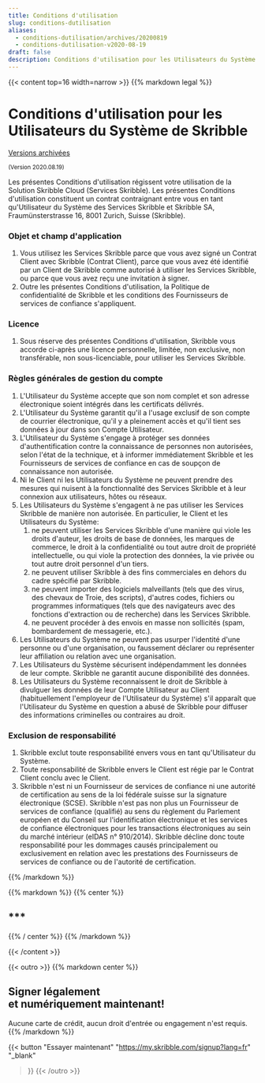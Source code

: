 ```yaml
---
title: Conditions d'utilisation
slug: conditions-dutilisation
aliases:
  - conditions-dutilisation/archives/20200819
  - conditions-dutilisation-v2020-08-19
draft: false
description: Conditions d'utilisation pour les Utilisateurs du Système de Skribble (2020-08-19)
---
```


{{< content top=16 width=narrow >}}
{{% markdown legal %}}
# Conditions d'utilisation pour les Utilisateurs du Système de Skribble

[Versions archivées](/fr/conditions-dutilisation/archives)

<small>(Version 2020.08.19)</small>

Les présentes Conditions d'utilisation régissent votre utilisation de la Solution Skribble Cloud (Services Skribble). Les présentes Conditions d'utilisation constituent un contrat contraignant entre vous en tant qu'Utilisateur du Système des Services Skribble et Skribble SA, Fraumünsterstrasse 16, 8001 Zurich, Suisse (Skribble).

### 	Objet et champ d'application
1. Vous utilisez les Services Skribble parce que vous avez signé un Contrat Client avec Skribble (Contrat Client), parce que vous avez été identifié par un Client de Skribble comme autorisé à utiliser les Services Skribble, ou parce que vous avez reçu une invitation à signer. 
2. Outre les présentes Conditions d'utilisation, la Politique de confidentialité de Skribble et les conditions des Fournisseurs de services de confiance s'appliquent.

### Licence
1. Sous réserve des présentes Conditions d'utilisation, Skribble vous accorde ci-après une licence personnelle, limitée, non exclusive, non transférable, non sous-licenciable, pour utiliser les Services Skribble.

### Règles générales de gestion du compte
1. L'Utilisateur du Système accepte que son nom complet et son adresse électronique soient intégrés dans les certificats délivrés. 
2. L'Utilisateur du Système garantit qu'il a l'usage exclusif de son compte de courrier électronique, qu'il y a pleinement accès et qu'il tient ses données à jour dans son Compte Utilisateur. 
3. L'Utilisateur du Système s'engage à protéger ses données d'authentification contre la connaissance de personnes non autorisées, selon l'état de la technique, et à informer immédiatement Skribble et les Fournisseurs de services de confiance en cas de soupçon de connaissance non autorisée.
4. Ni le Client ni les Utilisateurs du Système ne peuvent prendre des mesures qui nuisent à la fonctionnalité des Services Skribble et à leur connexion aux utilisateurs, hôtes ou réseaux. 
5. Les Utilisateurs du Système s'engagent à ne pas utiliser les Services Skribble de manière non autorisée. En particulier, le Client et les Utilisateurs du Système:
    1. ne peuvent utiliser les Services Skribble d'une manière qui viole les droits d'auteur, les droits de base de données, les marques de commerce, le droit à la confidentialité ou tout autre droit de propriété intellectuelle, ou qui viole la protection des données, la vie privée ou tout autre droit personnel d'un tiers.
    2. ne peuvent utiliser Skribble à des fins commerciales en dehors du cadre spécifié par Skribble.
    3. ne peuvent importer des logiciels malveillants (tels que des virus, des chevaux de Troie, des scripts), d'autres codes, fichiers ou programmes informatiques (tels que des navigateurs avec des fonctions d'extraction ou de recherche) dans les Services Skribble.
    4. ne peuvent procéder à des envois en masse non sollicités (spam, bombardement de messagerie, etc.).
6. Les Utilisateurs du Système ne peuvent pas usurper l'identité d'une personne ou d'une organisation, ou faussement déclarer ou représenter leur affiliation ou relation avec une organisation.
7. Les Utilisateurs du Système sécurisent indépendamment les données de leur compte. Skribble ne garantit aucune disponibilité des données.
8. Les Utilisateurs du Système reconnaissent le droit de Skribble à divulguer les données de leur Compte Utilisateur au Client (habituellement l'employeur de l'Utilisateur du Système) s'il apparaît que l'Utilisateur du Système en question a abusé de Skribble pour diffuser des informations criminelles ou contraires au droit.

### Exclusion de responsabilité
1. Skribble exclut toute responsabilité envers vous en tant qu'Utilisateur du Système. 
2. Toute responsabilité de Skribble envers le Client est régie par le Contrat Client conclu avec le Client. 
3. Skribble n'est ni un Fournisseur de services de confiance ni une autorité de certification au sens de la loi fédérale suisse sur la signature électronique (SCSE). Skribble n'est pas non plus un Fournisseur de services de confiance (qualifié) au sens du règlement du Parlement européen et du Conseil sur l'identification électronique et les services de confiance électroniques pour les transactions électroniques au sein du marché intérieur (eIDAS n° 910/2014). Skribble décline donc toute responsabilité pour les dommages causés principalement ou exclusivement en relation avec les prestations des Fournisseurs de services de confiance ou de l'autorité de certification.

{{% /markdown %}}

{{% markdown %}}
{{% center %}}
## ***
{{% / center %}}
{{% /markdown %}}

{{< /content >}}

[//]: # (--------------------------------------------------------------------------------------------------------------)

{{< outro >}}
{{% markdown center %}}
## Signer légalement <br class="hide-for-mobile">et numériquement maintenant!
Aucune carte de crédit, aucun droit d'entrée
ou engagement n'est requis.
{{% /markdown %}}

{{< button
  "Essayer maintenant"
  "https://my.skribble.com/signup?lang=fr"
  "_blank"
>}}
{{< /outro >}}
